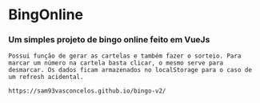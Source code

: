 # BingOnline

### Um simples projeto de bingo online feito em VueJs
```
Possui função de gerar as cartelas e também fazer o sorteio. Para marcar um número na cartela basta clicar, o mesmo serve para desmarcar. Os dados ficam armazenados no localStorage para o caso de um refresh acidental.

https://sam93vasconcelos.github.io/bingo-v2/
